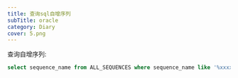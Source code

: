 ```yaml
---
title: 查询sql自增序列
subTitle: oracle
category: Diary
cover: 5.png
---
```


查询自增序列:

```sql
select sequence_name from ALL_SEQUENCES where sequence_name like '%xxxx%'
```




